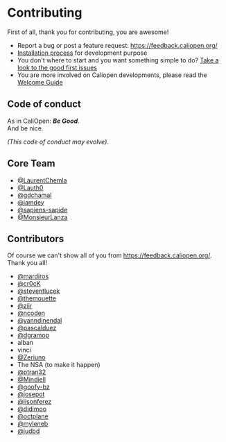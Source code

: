 # Contributing

First of all, thank you for contributing, you are awesome!

* Report a bug or post a feature request: https://feedback.caliopen.org/
* [Installation process](doc/installation) for development purpose
* You don't where to start and you want something simple to do? [Take a look to the good first issues](https://github.com/CaliOpen/Caliopen/labels/good%20first%20issue)
* You are more involved on Caliopen developments, please read the [Welcome Guide](./doc/welcome.md)

## Code of conduct

As in CaliOpen: _**Be Good**_.  
And be nice.

_(This code of conduct may evolve)_.

## Core Team

* [@LaurentChemla](https://github.com/LaurentChemla)
* [@Lauth0](https://github.com/Lauth0)
* [@gdchamal](https://github.com/gdchamal)
* [@iamdey](https://github.com/iamdey)
* [@sapiens-sapide](https://github.com/sapiens-sapide)
* [@MonsieurLanza](https://github.com/MonsieurLanza)

## Contributors

Of course we can't show all of you from https://feedback.caliopen.org/. Thank you all!

* [@mardiros](https://github.com/mardiros)
* [@cr0cK](https://github.com/cr0cK)
* [@steventlucek](https://github.com/steventlucek)
* [@themouette](https://github.com/themouette)
* [@ziir](https://github.com/ziir)
* [@ncoden](https://github.com/ncoden)
* [@yanndinendal](https://github.com/yanndinendal)
* [@pascalduez](https://github.com/pascalduez)
* [@dgramop](https://github.com/dgramop)
* alban
* vinci
* [@Zeriuno](https://github.com/Zeriuno)
* The NSA (to make it happen)
* [@ptran32](https://github.com/ptran32)
* [@Mindiell](https://github.com/Mindiell)
* [@goofy-bz](https://github.com/goofy-bz)
* [@josepot](https://github.com/josepot)
* [@lisonferez](https://github.com/lisonferez)
* [@didimoo](https://github.com/didimoo)
* [@octplane](https://github.com/octplane)
* [@myleneb](https://github.com/myleneb)
* [@judbd](https://github.com/orgs/CaliOpen/people/judbd)

